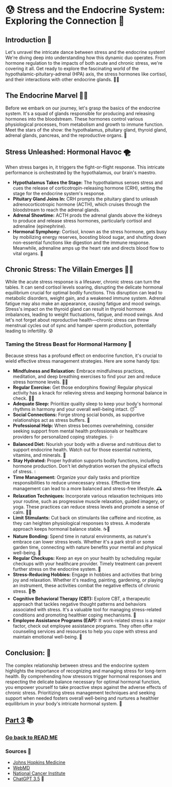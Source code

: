 # 😰 Stress and the Endocrine System: Exploring the Connection 🧪

## Introduction 📖

Let's unravel the intricate dance between stress and the endocrine system! We're diving deep into understanding how this dynamic duo operates. From hormone regulation to the impacts of both acute and chronic stress, we're covering it all. Get ready to explore the fascinating world of the hypothalamic-pituitary-adrenal (HPA) axis, the stress hormones like cortisol, and their interactions with other endocrine glands. 🕺💃

## The Endocrine Marvel 🦸‍♀️

Before we embark on our journey, let's grasp the basics of the endocrine system. It's a squad of glands responsible for producing and releasing hormones into the bloodstream. These hormones control various physiological processes, from metabolism and growth to immune function. Meet the stars of the show: the hypothalamus, pituitary gland, thyroid gland, adrenal glands, pancreas, and the reproductive organs. 🌟

## Stress Unleashed: Hormonal Havoc 🌪️

When stress barges in, it triggers the fight-or-flight response. This intricate performance is orchestrated by the hypothalamus, our brain's maestro.

+ **Hypothalamus Takes the Stage:** The hypothalamus senses stress and cues the release of corticotropin-releasing hormone (CRH), setting the stage for the endocrine system's response.
+ **Pituitary Gland Joins In:** CRH prompts the pituitary gland to unleash adrenocorticotropic hormone (ACTH), which cruises through the bloodstream to reach the adrenal glands.
+ **Adrenal Showtime:** ACTH prods the adrenal glands above the kidneys to produce and release stress hormones, particularly cortisol and adrenaline (epinephrine).
+ **Hormonal Symphony:** Cortisol, known as the stress hormone, gets busy by mobilizing energy reserves, boosting blood sugar, and shutting down non-essential functions like digestion and the immune response. Meanwhile, adrenaline amps up the heart rate and directs blood flow to vital organs. 🎵

## Chronic Stress: The Villain Emerges 🦹‍♂️

While the acute stress response is a lifesaver, chronic stress can turn the tables. It can send cortisol levels soaring, disrupting the delicate hormonal equilibrium crucial for optimal bodily functions. This disruption can lead to metabolic disorders, weight gain, and a weakened immune system. Adrenal fatigue may also make an appearance, causing fatigue and mood swings. Stress's impact on the thyroid gland can result in thyroid hormone imbalances, leading to weight fluctuations, fatigue, and mood swings. And let's not forget about reproductive health—chronic stress can throw menstrual cycles out of sync and hamper sperm production, potentially leading to infertility. 😰

### Taming the Stress Beast for Hormonal Harmony 🐉

Because stress has a profound effect on endocrine function, it's crucial to wield effective stress management strategies. Here are some handy tips:

+ **Mindfulness and Relaxation:** Embrace mindfulness practices, meditation, and deep breathing exercises to find your zen and reduce stress hormone levels. 🧘‍♀️
+ **Regular Exercise:** Get those endorphins flowing! Regular physical activity has a knack for relieving stress and keeping hormonal balance in check. 🏋️‍♀️
+ **Adequate Sleep:** Prioritize quality sleep to keep your body's hormonal rhythms in harmony and your overall well-being intact. 😴
+ **Social Connections:** Forge strong social bonds, as supportive relationships act as stress buffers. 🤗
+ **Professional Help:** When stress becomes overwhelming, consider seeking support from mental health professionals or healthcare providers for personalized coping strategies. 🩺
+ **Balanced Diet:** Nourish your body with a diverse and nutritious diet to support endocrine health. Watch out for those essential nutrients, vitamins, and minerals. 🍏
+ **Stay Hydrated:** Proper hydration supports bodily functions, including hormone production. Don't let dehydration worsen the physical effects of stress. 💧
+ **Time Management:** Organize your daily tasks and prioritize responsibilities to reduce unnecessary stress. Effective time management can lead to a more balanced and stress-free lifestyle. 🕰️
+ **Relaxation Techniques:** Incorporate various relaxation techniques into your routine, such as progressive muscle relaxation, guided imagery, or yoga. These practices can reduce stress levels and promote a sense of calm. 🧘‍♂️
+ **Limit Stimulants:** Cut back on stimulants like caffeine and nicotine, as they can heighten physiological responses to stress. A moderate approach keeps hormonal balance stable. ☕🚬
+ **Nature Bonding:** Spend time in natural environments, as nature's embrace can lower stress levels. Whether it's a park stroll or some garden time, connecting with nature benefits your mental and physical well-being. 🌳
+ **Regular Checkups:** Keep an eye on your health by scheduling regular checkups with your healthcare provider. Timely treatment can prevent further stress on the endocrine system. 🏥
+ **Stress-Reducing Hobbies:** Engage in hobbies and activities that bring joy and relaxation. Whether it's reading, painting, gardening, or playing an instrument, these activities combat the negative effects of chronic stress. 🎨📚
+ **Cognitive Behavioral Therapy (CBT):** Explore CBT, a therapeutic approach that tackles negative thought patterns and behaviors associated with stress. It's a valuable tool for managing stress-related conditions and promoting healthier coping mechanisms. 🧠
+ **Employee Assistance Programs (EAP):** If work-related stress is a major factor, check out employee assistance programs. They often offer counseling services and resources to help you cope with stress and maintain emotional well-being. 💼

## Conclusion: 🎉

The complex relationship between stress and the endocrine system highlights the importance of recognizing and managing stress for long-term health. By comprehending how stressors trigger hormonal responses and respecting the delicate balance necessary for optimal hormonal function, you empower yourself to take proactive steps against the adverse effects of chronic stress. Prioritizing stress management techniques and seeking support when needed fosters overall well-being and nurtures a healthier equilibrium in your body's intricate hormonal system. 🌟

## [Part 3](Part_4.md) 📚
### [Go back to READ ME](README.md)

### Sources 📖

+ [Johns Hopkins Medicine](https://www.hopkinsmedicine.org/health/wellness-and-prevention/anatomy-of-the-endocrine-system)
+ [WebMD](https://www.webmd.com/diabetes/endocrine-system-facts)
+ [National Cancer Institute](https://www.cancer.gov/publications/dictionaries/cancer-terms/def/endocrine-system)
+ [ChatGPT 3.5](https://chat.openai.com/) 💬
